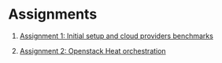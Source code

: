 # Assignments

1. [Assignment 1: Initial setup and cloud providers benchmarks](assignment1/submission.md)

2. [Assignment 2: Openstack Heat orchestration](assignment2/submission.md)
